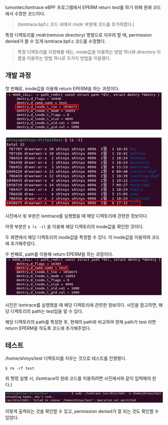 lumontec/lsmtrace eBPF 프로그램에서 EPERM return test를 하기 위해 원래 코드에서 수정한 코드이다.

> (lsmtrace.bpf.c 코드 내에서 rmdir 부분에 코드를 추가하였다.)



특정 디렉토리를 rmdir(remove directory) 명령으로 지우려 할 때, permission denied가 뜰 수 있게 lsmtrace.bpf.c 코드를 수정했다.
> 특정 디렉토리를 지정해줄 때는, inode값을 이용하는 방법 하나와 directory 이름을 이용하는 방법 하나로 두가지 방법을 이용했다.


## 개발 과정

첫 번째로, inode값을 이용해 return EPERM을 하는 과정이다.
<img src="../../../.picture/lsmtrace-eperm-개발과정.png" />

사진에서 윗 부분은 lsmtrace를 실행했을 때 해당 디렉토리에 관련한 정보이다.

아랫 부분은
`` $ ls -il ``
을 이용해 해당 디렉토리의 inode값을 확인한 것이다.


두 화면에서 해당 디렉토리의 inode값을 특정할 수 있다. 이 inode값을 이용하여 코드에 추가해주었다.


두 번째로, path를 이용해 return EPERM을 하는 과정이다.
<img src="../../../.picture/lsmtrace-eperm-개발과정2.png" />

사진은 lsmtrace를 실행했을 때 해당 디렉토리에 관련한 정보이다. 사진을 참고하면, 해당 디렉토리의 path는 test임을 알 수 있다.


해당 디렉토리의 path를 특정한 후, 현재의 path와 비교하여 현재 path가 test 라면 return EPERM을 하도록 코드에 추가해주었다.

## 테스트

/home/shinys/test 디렉토리를 지우는 것으로 테스트를 진행했다.
```
$ rm -rf test
```
위 명령 실행 시, (lsmtrace의 원래 코드를 이용하려면 사진에서와 같이 입력해야 한다.)


<img src="../../../.picture/lsmtrace-eperm-출력화면.png" />

이렇게 출력되는 것을 확인할 수 있고, permission denied가 잘 되는 것도 확인할 수 있었다.
